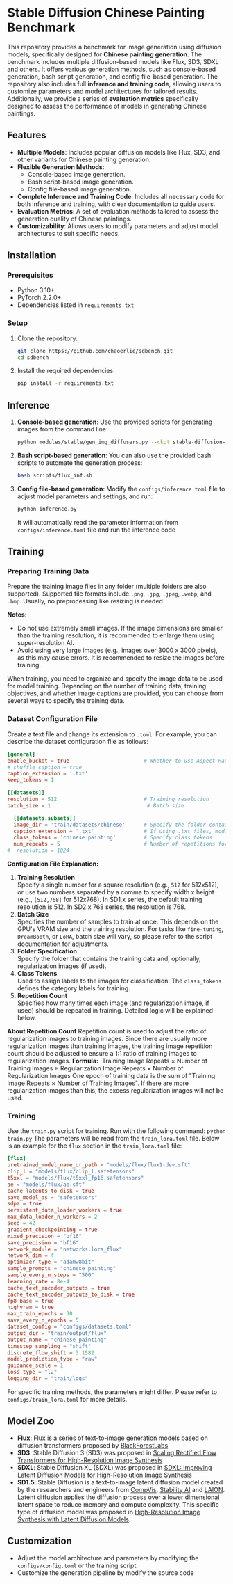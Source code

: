 # Stable Diffusion Chinese Painting Benchmark

This repository provides a benchmark for image generation using diffusion models, specifically designed for **Chinese painting generation**. The benchmark includes multiple diffusion-based models like Flux, SD3, SDXL and others. It offers various generation methods, such as console-based generation, bash script generation, and config file-based generation. The repository also includes full **inference and training code**, allowing users to customize parameters and model architectures for tailored results. Additionally, we provide a series of **evaluation metrics** specifically designed to assess the performance of models in generating Chinese paintings.

## Features

- **Multiple Models**: Includes popular diffusion models like Flux, SD3, and other variants for Chinese painting generation.
- **Flexible Generation Methods**:
    - Console-based image generation.
    - Bash script-based image generation.
    - Config file-based image generation.
- **Complete Inference and Training Code**: Includes all necessary code for both inference and training, with clear documentation to guide users.
- **Evaluation Metrics**: A set of evaluation methods tailored to assess the generation quality of Chinese paintings.
- **Customizability**: Allows users to modify parameters and adjust model architectures to suit specific needs.

## Installation

### Prerequisites

- Python 3.10+
- PyTorch 2.2.0+
- Dependencies listed in `requirements.txt`

### Setup

1. Clone the repository:
    ``` bash
    git clone https://github.com/chaoerlie/sdbench.git
    cd sdbench
    ```
    
2. Install the required dependencies:
    ``` bash
    pip install -r requirements.txt
    ```
## Inference

1. **Console-based generation**: Use the provided scripts for generating images from the command line:

     ``` bash
    python modules/stable/gen_img_diffusers.py --ckpt stable-diffusion-v1-5/stable-diffusion-v1-5 --outdir outputs --xformers --fp16 --W 512 --H 704 --scale 12.5 --sampler k_euler_a --steps 32 --batch_size 4 --images_per_prompt 64 --prompt "Chinese_painting"
    ```
    
1. **Bash script-based generation**: You can also use the provided bash scripts to automate the generation process:
    
    ``` bash
    bash scripts/flux_inf.sh
    ```
    
2. **Config file-based generation**: Modify the `configs/inference.toml` file  to adjust model parameters and settings, and run:
    
    ``` bash
    python inference.py
    ```

    It will automatically read the parameter information from `configs/inference.toml` file and run the inference code

## Training

### Preparing Training Data

Prepare the training image files in any folder (multiple folders are also supported). Supported file formats include `.png`, `.jpg`, `.jpeg`, `.webp`, and `.bmp`. Usually, no preprocessing like resizing is needed.

**Notes:**

- Do not use extremely small images. If the image dimensions are smaller than the training resolution, it is recommended to enlarge them using super-resolution AI.
- Avoid using very large images (e.g., images over 3000 x 3000 pixels), as this may cause errors. It is recommended to resize the images before training.

When training, you need to organize and specify the image data to be used for model training. Depending on the number of training data, training objectives, and whether image captions are provided, you can choose from several ways to specify the training data.

### Dataset Configuration File

Create a text file and change its extension to `.toml`. For example, you can describe the dataset configuration file as follows:

```toml
[general]
enable_bucket = true                        # Whether to use Aspect Ratio Bucketing
# shuffle_caption = true
caption_extension = '.txt'
keep_tokens = 1

[[datasets]]
resolution = 512                            # Training resolution
batch_size = 1                               # Batch size

  [[datasets.subsets]]
  image_dir = 'train/datasets/chinese'      # Specify the folder containing training images
  caption_extension = '.txt'                # If using .txt files, modify this
  class_tokens = 'chinese painting'         # Specify class tokens
  num_repeats = 5                           # Number of repetitions for training images
#  resolution = 1024
```

**Configuration File Explanation:**
1. **Training Resolution**  
    Specify a single number for a square resolution (e.g., `512` for 512x512), or use two numbers separated by a comma to specify width x height (e.g., `[512,768]` for 512x768). In SD1.x series, the default training resolution is 512. In SD2.x 768 series, the resolution is 768.
2. **Batch Size**  
    Specifies the number of samples to train at once. This depends on the GPU's VRAM size and the training resolution. For tasks like `fine-tuning`, `DreamBooth`, or `LoRA`, batch size will vary, so please refer to the script documentation for adjustments.
3. **Folder Specification**  
    Specify the folder that contains the training data and, optionally, regularization images (if used).
4. **Class Tokens**  
    Used to assign labels to the images for classification. The `class_tokens` defines the category labels for training.
5. **Repetition Count**  
    Specifies how many times each image (and regularization image, if used) should be repeated in training. Detailed logic will be explained below.

**About Repetition Count**
Repetition count is used to adjust the ratio of regularization images to training images. Since there are usually more regularization images than training images, the training image repetition count should be adjusted to ensure a 1:1 ratio of training images to regularization images.
**Formula:**
`Training Image Repeats × Number of Training Images ≥ Regularization Image Repeats × Number of Regularization Images
One epoch of training data is the sum of "Training Image Repeats × Number of Training Images". If there are more regularization images than this, the excess regularization images will not be used.
###  Training

Use the `train.py` script for training.
Run with the following command:
`python train.py`
The parameters will be read from the `train_lora.toml` file.
Below is an example for the `flux` section in the `train_lora.toml` file:
``` toml
[flux]
pretrained_model_name_or_path = "models/flux/flux1-dev.sft"
clip_l = "models/flux/clip_l.safetensors"
t5xxl = "models/flux/t5xxl_fp16.safetensors"
ae = "models/flux/ae.sft"
cache_latents_to_disk = true
save_model_as = "safetensors"
sdpa = true
persistent_data_loader_workers = true
max_data_loader_n_workers = 2
seed = 42
gradient_checkpointing = true
mixed_precision = "bf16"
save_precision = "bf16"
network_module = "networks.lora_flux"
network_dim = 4
optimizer_type = "adamw8bit"
sample_prompts = "chinese painting"
sample_every_n_steps = "500"
learning_rate = 8e-4
cache_text_encoder_outputs = true
cache_text_encoder_outputs_to_disk = true
fp8_base = true
highvram = true
max_train_epochs = 30
save_every_n_epochs = 5
dataset_config = "configs/datasets.toml"
output_dir = "train/output/flux"
output_name = "chinese_painting"
timestep_sampling = "shift"
discrete_flow_shift = 3.1582
model_prediction_type = "raw"
guidance_scale = 1
loss_type = "l2"
logging_dir = "train/logs"

```
For specific training methods, the parameters might differ. Please refer to `configs/train_lora.toml` for more details.

## Model Zoo


- **Flux**: Flux is a series of text-to-image generation models based on diffusion transformers proposed by [BlackForestLabs](https://blackforestlabs.ai/author/blackforestlabs/)
- **SD3**: Stable Diffusion 3 (SD3) was proposed in [Scaling Rectified Flow Transformers for High-Resolution Image Synthesis](https://arxiv.org/pdf/2403.03206.pdf)
- **SDXL**: Stable Diffusion XL (SDXL) was proposed in [SDXL: Improving Latent Diffusion Models for High-Resolution Image Synthesis](https://huggingface.co/papers/2307.01952)
- **SD1.5**: Stable Diffusion is a text-to-image latent diffusion model created by the researchers and engineers from [CompVis](https://github.com/CompVis), [Stability AI](https://stability.ai/) and [LAION](https://laion.ai/). Latent diffusion applies the diffusion process over a lower dimensional latent space to reduce memory and compute complexity. This specific type of diffusion model was proposed in [High-Resolution Image Synthesis with Latent Diffusion Models](https://huggingface.co/papers/2112.10752).

## Customization

- Adjust the model architecture and parameters by modifying the `configs/config.toml` or the training script.
- Customize the generation pipeline by modify the source code
